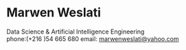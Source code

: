 # Marwen Weslati
Data Science & Artificial Intelligence Engineering<br>
phone:(+216 )54 665 680 email: marwenweslati@yahoo.com

